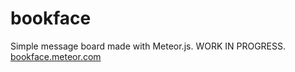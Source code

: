 # bookface
Simple message board made with Meteor.js. WORK IN PROGRESS.
[bookface.meteor.com](http://bookface.meteor.com)
